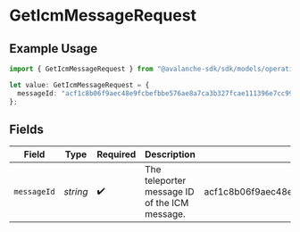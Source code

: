 # GetIcmMessageRequest

## Example Usage

```typescript
import { GetIcmMessageRequest } from "@avalanche-sdk/sdk/models/operations";

let value: GetIcmMessageRequest = {
  messageId: "acf1c8b06f9aec48e9fcbefbbe576ae8a7ca3b327fcae111396e7cc99956674d",
};
```

## Fields

| Field                                                            | Type                                                             | Required                                                         | Description                                                      | Example                                                          |
| ---------------------------------------------------------------- | ---------------------------------------------------------------- | ---------------------------------------------------------------- | ---------------------------------------------------------------- | ---------------------------------------------------------------- |
| `messageId`                                                      | *string*                                                         | :heavy_check_mark:                                               | The teleporter message ID of the ICM message.                    | acf1c8b06f9aec48e9fcbefbbe576ae8a7ca3b327fcae111396e7cc99956674d |